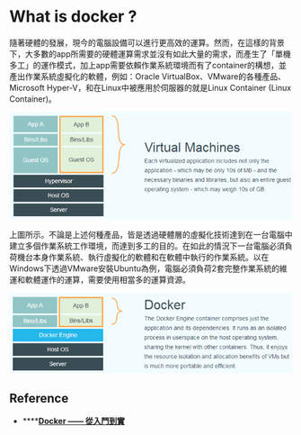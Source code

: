 # What is docker ?

隨著硬體的發展，現今的電腦設備可以進行更高效的運算。然而，在這樣的背景下，大多數的app所需要的硬體運算需求並沒有如此大量的需求，而產生了「單機多工」的運作模式，加上app需要依賴作業系統環境而有了container的構想，並產出作業系統虛擬化的軟體，例如：Oracle VirtualBox、VMware的各種產品、Microsoft Hyper-V，和在Linux中被應用於伺服器的就是Linux Container \(Linux Container\)。

![&#x5716;&#x7247;&#x4F86;&#x6E90;&#xFF1A;Docker &#x2014;&#x2014; &#x5F9E;&#x5165;&#x9580;&#x5230;&#x5BE6;&#x8E10;](../.gitbook/assets/image.png)

上圖所示。不論是上述何種產品，皆是透過硬體層的虛擬化技術達到在一台電腦中建立多個作業系統工作環境，而達到多工的目的。在如此的情況下一台電腦必須負荷機台本身作業系統、執行虛擬化的軟體和在軟體中執行的作業系統。以在Windows下透過VMware安裝Ubuntu為例，電腦必須負荷2套完整作業系統的維運和軟體運作的運算，需要使用相當多的運算資源。

![&#x5716;&#x7247;&#x4F86;&#x6E90;&#xFF1A;Docker &#x2014;&#x2014; &#x5F9E;&#x5165;&#x9580;&#x5230;&#x5BE6;&#x8E10;](../.gitbook/assets/image%20%281%29.png)



## Reference

* \*\*\*\*[**Docker —— 從入門到實**](https://philipzheng.gitbooks.io/docker_practice/content/introduction/what.html)



